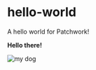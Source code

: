 hello-world
===========

A hello world for Patchwork!

**Hello there!**

![my dog](https://fbcdn-sphotos-h-a.akamaihd.net/hphotos-ak-xpa1/v/t34.0-12/10501308_10152478135088162_1866295384_n.jpg?oh=f7975301e9129fbb964357b0216a741a&oe=544AB846&__gda__=1414188587_204dc6bf67a0ebb241d553c0f21e7461)
